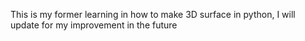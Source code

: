This is my former learning in how to make 3D surface in python, I will update for my improvement in the future
